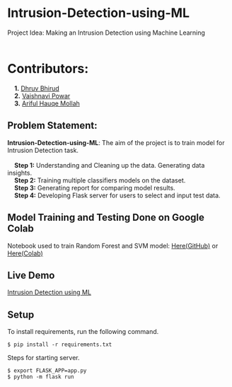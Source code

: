 # Intrusion-Detection-using-ML
Project Idea: Making an Intrusion Detection using Machine Learning<br/><br/>
# Contributors:<br/>
&nbsp;  &nbsp;  **1.** [Dhruv Bhirud](https://github.com/DhruvBhirud)<br/>
&nbsp;  &nbsp;  **2.** [Vaishnavi Powar](https://github.com/powar02vaishnavi)<br/>
&nbsp;  &nbsp;  **3.** [Ariful Hauqe Mollah](https://github.com/GaLaCtO-NaMiKaZe)<br/>

## **Problem Statement:** <br/>
**Intrusion-Detection-using-ML**: The aim of the project is to train model for Intrusion Detection task.
<br/><br/>
&nbsp;  &nbsp;  **Step 1:** Understanding and Cleaning up the data. Generating data insights.<br/>
&nbsp;  &nbsp;  **Step 2:** Training multiple classifiers models on the dataset.<br/>
&nbsp;  &nbsp;  **Step 3:** Generating report for comparing model results.<br/>
&nbsp;  &nbsp;  **Step 4:** Developing Flask server for users to select and input test data.

## Model Training and Testing Done on Google Colab
Notebook used to train Random Forest and SVM model: [Here(GitHub)](IDS_model_train.ipynb) or [Here(Colab)](https://colab.research.google.com/drive/11kv-N8lCQcjN3qSohgnwEZKdtgsGaO9r?usp=sharing) <br/>

## Live Demo
[Intrusion Detection using ML](https://ids.onrender.com/)

## Setup
To install requirements, run the following command.<br/>
```
$ pip install -r requirements.txt
```
Steps for starting server.
```
$ export FLASK_APP=app.py
$ python -m flask run
```
